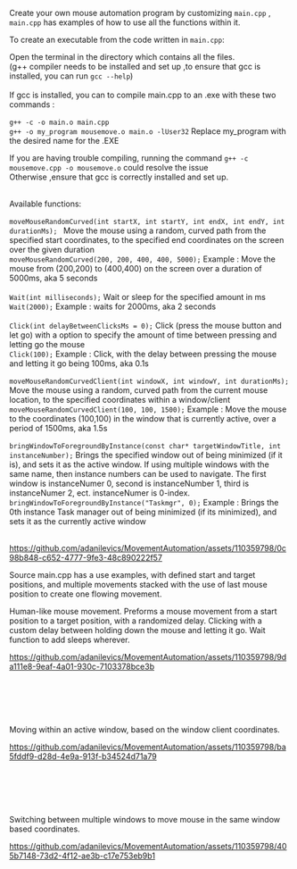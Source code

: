 Create your own mouse automation program by customizing ```main.cpp``` , ```main.cpp``` has examples of how to use all the functions within it.


To create an executable from the code written in ```main.cpp```:

Open the terminal in the directory which contains all the files. <br />
(g++ compiler needs to be installed and set up  ,to ensure that gcc is installed, you can run ```gcc --help```)
<br /> <br />If gcc is installed, you can to compile main.cpp to an .exe with these two commands :
<br />
<br />```g++ -c -o main.o main.cpp``` 
<br />```g++ -o my_program mousemove.o main.o -lUser32``` 
Replace my_program with the desired name for the .EXE


If you are having trouble compiling, running the command ```g++ -c mousemove.cpp -o mousemove.o``` could resolve the issue
<br /> Otherwise ,ensure that gcc is correctly installed and set up.


<br /> Available functions: <br />
<br />
```moveMouseRandomCurved(int startX, int startY, int endX, int endY, int durationMs); ```   Move the mouse using a random, curved path from the specified start coordinates, to the specified end coordinates  on the screen over the given duration
<br />
```moveMouseRandomCurved(200, 200, 400, 400, 5000);``` Example : Move the mouse from (200,200) to (400,400) on the screen over a duration of 5000ms, aka 5 seconds
<br/>
<br />
```Wait(int milliseconds);```   Wait or sleep for the specified amount in ms 
<br />
```Wait(2000);``` Example : waits for 2000ms, aka 2 seconds
<br />
<br />
```Click(int delayBetweenClicksMs = 0);```   Click (press the mouse button and let go) with a option to specify the amount of time between pressing and letting go the mouse
<br />
```Click(100);``` Example : Click, with the delay between pressing the mouse and letting it go being 100ms, aka 0.1s
<br />
<br />
```moveMouseRandomCurvedClient(int windowX, int windowY, int durationMs);```   Move the mouse using a random, curved path from the current mouse location, to the specified coordinates within a window/client
<br />
```moveMouseRandomCurvedClient(100, 100, 1500);``` Example : Move the mouse to the coordinates (100,100) in the window that is currently active, over a period of 1500ms, aka 1.5s
<br />
<br />
```bringWindowToForegroundByInstance(const char* targetWindowTitle, int instanceNumber);``` Brings the specified window out of being minimized (if it is), and sets it as the active window. If using multiple windows with the same name, then instance numbers can be used to navigate. The first window is instanceNumer 0, second is instanceNumber 1, third is instanceNumer 2, ect. instanceNumer is 0-index.
<br />
```bringWindowToForegroundByInstance("Taskmgr", 0);``` Example : Brings the 0th instance Task manager out of being minimized (if its minimized), and sets it as the currently active window
<br />
<br />



https://github.com/adanilevics/MovementAutomation/assets/110359798/0c98b848-c652-4777-9fe3-48c890222f57



Source main.cpp has a use examples, with defined start and target positions, and multiple movements stacked with the use of last mouse position to create one flowing movement.

Human-like mouse movement. Preforms a mouse movement from a start position to a target position, with a randomized delay.
Clicking with a custom delay between holding down the mouse and letting it go.
Wait function to add sleeps wherever.


https://github.com/adanilevics/MovementAutomation/assets/110359798/9da111e8-9eaf-4a01-930c-7103378bce3b


<br /><br /><br /><br />


Moving within an active window, based on the window client coordinates.

https://github.com/adanilevics/MovementAutomation/assets/110359798/ba5fddf9-d28d-4e9a-913f-b34524d71a79

<br /><br /><br /><br />


Switching between multiple windows to move mouse in the same window based coordinates.

https://github.com/adanilevics/MovementAutomation/assets/110359798/405b7148-73d2-4f12-ae3b-c17e753eb9b1



